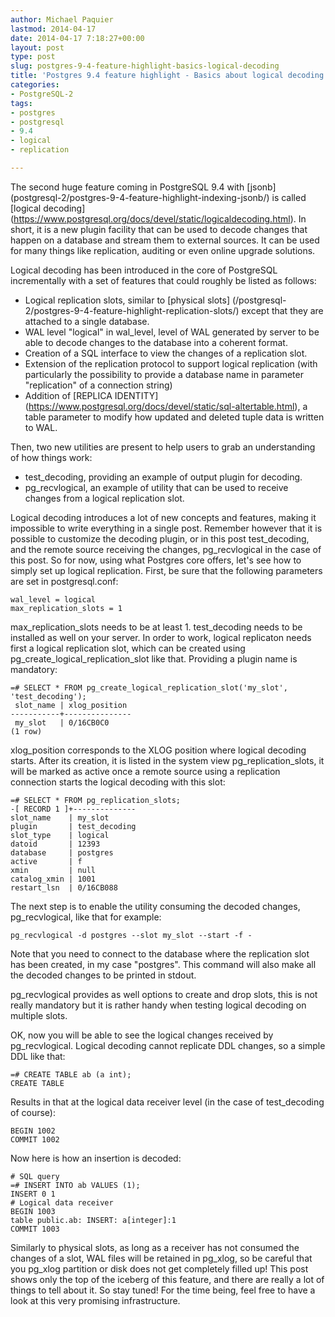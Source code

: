 ```yaml
---
author: Michael Paquier
lastmod: 2014-04-17
date: 2014-04-17 7:18:27+00:00
layout: post
type: post
slug: postgres-9-4-feature-highlight-basics-logical-decoding
title: 'Postgres 9.4 feature highlight - Basics about logical decoding'
categories:
- PostgreSQL-2
tags:
- postgres
- postgresql
- 9.4
- logical
- replication

---
```

The second huge feature coming in PostgreSQL 9.4 with [jsonb]
(postgresql-2/postgres-9-4-feature-highlight-indexing-jsonb/) is called
[logical decoding]
(https://www.postgresql.org/docs/devel/static/logicaldecoding.html). In
short, it is a new plugin facility that can be used to decode changes
that happen on a database and stream them to external sources. It can
be used for many things like replication, auditing or even online upgrade
solutions.

Logical decoding has been introduced in the core of PostgreSQL
incrementally with a set of features that could roughly be listed as follows:

  * Logical replication slots, similar to [physical slots]
(/postgresql-2/postgres-9-4-feature-highlight-replication-slots/) except
that they are attached to a single database.
  * WAL level "logical" in wal\_level, level of WAL generated by server
to be able to decode changes to the database into a coherent format.
  * Creation of a SQL interface to view the changes of a replication slot.
  * Extension of the replication protocol to support logical replication
(with particularly the possibility to provide a database name in parameter
"replication" of a connection string)
  * Addition of [REPLICA IDENTITY]
(https://www.postgresql.org/docs/devel/static/sql-altertable.html), a table
parameter to modify how updated and deleted tuple data is written to WAL.

Then, two new utilities are present to help users to grab an understanding
of how things work:

  * test\_decoding, providing an example of output plugin for decoding.
  * pg\_recvlogical, an example of utility that can be used to receive
changes from a logical replication slot.

Logical decoding introduces a lot of new concepts and features, making it
impossible to write everything in a single post. Remember however that
it is possible to customize the decoding plugin, or in this post
test\_decoding, and the remote source receiving the changes, pg\_recvlogical
in the case of this post. So for now, using what Postgres core offers, let's
see how to simply set up logical replication. First, be sure that the
following parameters are set in postgresql.conf:

    wal_level = logical
    max_replication_slots = 1

max\_replication\_slots needs to be at least 1. test\_decoding needs to be
installed as well on your server. In order to work, logical replicaton
needs first a logical replication slot, which can be created using
pg\_create\_logical\_replication\_slot like that. Providing a plugin
name is mandatory:

    =# SELECT * FROM pg_create_logical_replication_slot('my_slot', 'test_decoding');
     slot_name | xlog_position
    -----------+---------------
     my_slot   | 0/16CB0C0
    (1 row)

xlog_position corresponds to the XLOG position where logical decoding
starts. After its creation, it is listed in the system view
pg\_replication\_slots, it will be marked as active once a remote source
using a replication connection starts the logical decoding with this slot:

    =# SELECT * FROM pg_replication_slots;
    -[ RECORD 1 ]+--------------
    slot_name    | my_slot
    plugin       | test_decoding
    slot_type    | logical
    datoid       | 12393
    database     | postgres
    active       | f
    xmin         | null
    catalog_xmin | 1001
    restart_lsn  | 0/16CB088

The next step is to enable the utility consuming the decoded changes,
pg\_recvlogical, like that for example:

    pg_recvlogical -d postgres --slot my_slot --start -f -

Note that you need to connect to the database where the replication slot
has been created, in my case "postgres". This command will also make all
the decoded changes to be printed in stdout.

pg\_recvlogical provides as well options to create and drop slots, this
is not really mandatory but it is rather handy when testing logical
decoding on multiple slots.

OK, now you will be able to see the logical changes received by
pg\_recvlogical. Logical decoding cannot replicate DDL changes,
so a simple DDL like that:

    =# CREATE TABLE ab (a int);
    CREATE TABLE

Results in that at the logical data receiver level (in the case of
test\_decoding of course):

    BEGIN 1002
    COMMIT 1002

Now here is how an insertion is decoded:

    # SQL query
    =# INSERT INTO ab VALUES (1);
    INSERT 0 1
    # Logical data receiver
    BEGIN 1003
    table public.ab: INSERT: a[integer]:1
    COMMIT 1003

Similarly to physical slots, as long as a receiver has not consumed the
changes of a slot, WAL files will be retained in pg_xlog, so be careful
that you pg_xlog partition or disk does not get completely filled up!
This post shows only the top of the iceberg of this feature, and there
are really a lot of things to tell about it. So stay tuned! For the time
being, feel free to have a look at this very promising infrastructure.
